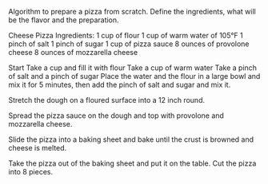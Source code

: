 Algorithm to prepare a pizza from scratch. Define the ingredients, what will be the flavor and the preparation. 

Cheese Pizza
Ingredients:
1 cup of flour
1 cup of warm water of 105°F
1 pinch of salt
1 pinch of sugar
1 cup of pizza sauce
8 ounces of provolone cheese
8 ounces of mozzarella cheese

Start 
Take a cup and fill it with flour
Take a cup of warm water
Take a pinch of salt and a pinch of sugar
Place the water and the flour in a large bowl and mix it for 5 minutes, then add the pinch of salt and sugar and mix it.

Stretch the dough on a floured surface into a 12 inch round.

Spread the pizza sauce on the dough and top with provolone and mozzarella cheese.

Slide the pizza into a baking sheet and bake until the crust is browned and cheese is melted.

Take the pizza out of the baking sheet and put it on the table.
Cut the pizza into 8 pieces.







